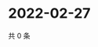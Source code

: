 # 2022-02-27

共 0 条

<!-- BEGIN WEIBO -->
<!-- 最后更新时间 Sun Feb 27 2022 19:09:34 GMT+0800 (China Standard Time) -->

<!-- END WEIBO -->
